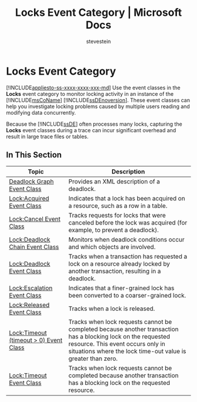 ﻿---
title: "Locks Event Category | Microsoft Docs"
ms.custom: ""
ms.date: "03/14/2017"
ms.prod: sql
ms.reviewer: ""
ms.suite: "sql"
ms.technology: supportability
ms.tgt_pltfrm: ""
ms.topic: conceptual
helpviewer_keywords: 
  - "Locks event category [SQL Server]"
  - "SQL Server event classes, Locks event category"
  - "event classes [SQL Server], Locks event category"
  - "lock escalation [SQL Server], locks event category"
ms.assetid: 27d6afa2-7dab-4fe7-a1ad-064b879dc654
caps.latest.revision: 27
author: "stevestein"
ms.author: "sstein"
manager: craigg
monikerRange: "= azuresqldb-current || >= sql-server-2016 || = sqlallproducts-allversions"
---
# Locks Event Category
[!INCLUDE[appliesto-ss-xxxx-xxxx-xxx-md](../../includes/appliesto-ss-xxxx-xxxx-xxx-md.md)]
  Use the event classes in the **Locks** event category to monitor locking activity in an instance of the [!INCLUDE[msCoName](../../includes/msconame-md.md)] [!INCLUDE[ssDEnoversion](../../includes/ssdenoversion-md.md)]. These event classes can help you investigate locking problems caused by multiple users reading and modifying data concurrently.  
  
 Because the [!INCLUDE[ssDE](../../includes/ssde-md.md)] often processes many locks, capturing the **Locks** event classes during a trace can incur significant overhead and result in large trace files or tables.  
  
## In This Section  
  
|Topic|Description|  
|-----------|-----------------|  
|[Deadlock Graph Event Class](../../relational-databases/event-classes/deadlock-graph-event-class.md)|Provides an XML description of a deadlock.|  
|[Lock:Acquired Event Class](../../relational-databases/event-classes/lock-acquired-event-class.md)|Indicates that a lock has been acquired on a resource, such as a row in a table.|  
|[Lock:Cancel Event Class](../../relational-databases/event-classes/lock-cancel-event-class.md)|Tracks requests for locks that were canceled before the lock was acquired (for example, to prevent a deadlock).|  
|[Lock:Deadlock Chain Event Class](../../relational-databases/event-classes/lock-deadlock-chain-event-class.md)|Monitors when deadlock conditions occur and which objects are involved.|  
|[Lock:Deadlock Event Class](../../relational-databases/event-classes/lock-deadlock-event-class.md)|Tracks when a transaction has requested a lock on a resource already locked by another transaction, resulting in a deadlock.|  
|[Lock:Escalation Event Class](../../relational-databases/event-classes/lock-escalation-event-class.md)|Indicates that a finer-grained lock has been converted to a coarser-grained lock.|  
|[Lock:Released Event Class](../../relational-databases/event-classes/lock-released-event-class.md)|Tracks when a lock is released.|  
|[Lock:Timeout &#40;timeout &#62; 0&#41; Event Class](../../relational-databases/event-classes/lock-timeout-timeout-0-event-class.md)|Tracks when lock requests cannot be completed because another transaction has a blocking lock on the requested resource. This event occurs only in situations where the lock time-out value is greater than zero.|  
|[Lock:Timeout Event Class](../../relational-databases/event-classes/lock-timeout-event-class.md)|Tracks when lock requests cannot be completed because another transaction has a blocking lock on the requested resource.|  
  
  
